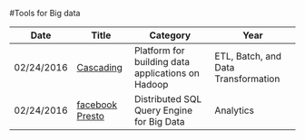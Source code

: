 #Tools for Big data

| Date       | Title         | Category  | Year  |
| ---------- |---------------| ----------|-------|
| 02/24/2016 | [Cascading](http://www.cascading.org/) | Platform for building data applications on Hadoop | ETL, Batch, and Data Transformation 
| 02/24/2016 | [facebook Presto](https://prestodb.io//) | Distributed SQL Query Engine for Big Data | Analytics
